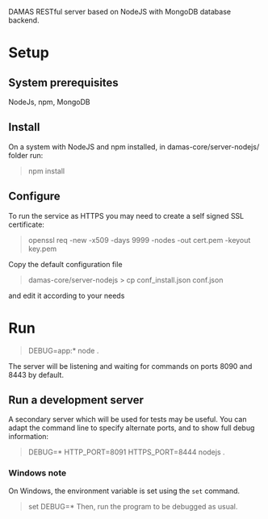 DAMAS RESTful server based on NodeJS with MongoDB database backend.

# Setup

## System prerequisites
NodeJs, npm, MongoDB

## Install

On a system with NodeJS and npm installed, in damas-core/server-nodejs/ folder run:
> npm install

## Configure
To run the service as HTTPS you may need to create a self signed SSL certificate:
> openssl req -new -x509 -days 9999 -nodes -out cert.pem -keyout key.pem

Copy the default configuration file
> damas-core/server-nodejs > cp conf_install.json conf.json

and edit it according to your needs

# Run
> DEBUG=app:* node .

The server will be listening and waiting for commands on ports 8090 and 8443 by default.

## Run a development server
A secondary server which will be used for tests may be useful. You can adapt the command line to specify alternate ports, and to show full debug information:
> DEBUG=* HTTP_PORT=8091 HTTPS_PORT=8444 nodejs .

### Windows note
On Windows, the environment variable is set using the `set` command.
> set DEBUG=*
Then, run the program to be debugged as usual.